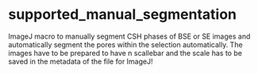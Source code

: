 # supported_manual_segmentation
ImageJ macro to manually segment CSH phases of BSE or SE images and automatically segment the pores within the selection automatically. The images have to be prepared to have n scallebar and the scale has to be saved in the metadata of the file for ImageJ!
